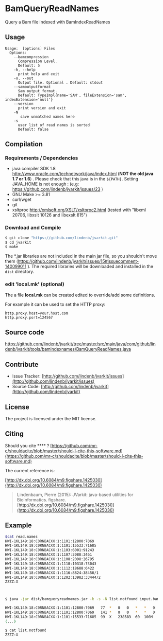 # BamQueryReadNames

Query a Bam file indexed with BamIndexReadNames


## Usage

```
Usage:  [options] Files
  Options:
    --bamcompression
      Compression Level.
      Default: 5
    -h, --help
      print help and exit
    -o, --out
      Output file. Optional . Default: stdout
    --samoutputformat
      Sam output format.
      Default: TypeImpl{name='SAM', fileExtension='sam', indexExtension='null'}
    --version
      print version and exit
    -N
       save unmatched names here
    -s
      user list of read names is sorted
      Default: false

```

## Compilation

### Requirements / Dependencies

* java compiler SDK 1.8 http://www.oracle.com/technetwork/java/index.html (**NOT the old java 1.7 or 1.6**) . Please check that this java is in the `${PATH}`. Setting JAVA_HOME is not enough : (e.g: https://github.com/lindenb/jvarkit/issues/23 )
* GNU Make >= 3.81
* curl/wget
* git
* xsltproc http://xmlsoft.org/XSLT/xsltproc2.html (tested with "libxml 20706, libxslt 10126 and libexslt 815")


### Download and Compile

```bash
$ git clone "https://github.com/lindenb/jvarkit.git"
$ cd jvarkit
$ make 
```

The *.jar libraries are not included in the main jar file, so you shouldn't move them (https://github.com/lindenb/jvarkit/issues/15#issuecomment-140099011 ).
The required libraries will be downloaded and installed in the `dist` directory.

### edit 'local.mk' (optional)

The a file **local.mk** can be created edited to override/add some definitions.

For example it can be used to set the HTTP proxy:

```
http.proxy.host=your.host.com
http.proxy.port=124567
```
## Source code 

[https://github.com/lindenb/jvarkit/tree/master/src/main/java/com/github/lindenb/jvarkit/tools/bamindexnames/BamQueryReadNames.java
](https://github.com/lindenb/jvarkit/tree/master/src/main/java/com/github/lindenb/jvarkit/tools/bamindexnames/BamQueryReadNames.java
)
## Contribute

- Issue Tracker: [http://github.com/lindenb/jvarkit/issues](http://github.com/lindenb/jvarkit/issues)
- Source Code: [http://github.com/lindenb/jvarkit](http://github.com/lindenb/jvarkit)

## License

The project is licensed under the MIT license.

## Citing

Should you cite **** ? [https://github.com/mr-c/shouldacite/blob/master/should-I-cite-this-software.md](https://github.com/mr-c/shouldacite/blob/master/should-I-cite-this-software.md)

The current reference is:

[http://dx.doi.org/10.6084/m9.figshare.1425030](http://dx.doi.org/10.6084/m9.figshare.1425030)

> Lindenbaum, Pierre (2015): JVarkit: java-based utilities for Bioinformatics. figshare.
> [http://dx.doi.org/10.6084/m9.figshare.1425030](http://dx.doi.org/10.6084/m9.figshare.1425030)

 
 
## Example



```bash
$cat read.names
HWI-1KL149:18:C0RNBACXX:1:1101:12800:7069
HWI-1KL149:18:C0RNBACXX:1:1101:15533:71685
HWI-1KL149:18:C0RNBACXX:1:1103:6001:91243
HWI-1KL149:18:C0RNBACXX:1:1107:2088:3461
HWI-1KL149:18:C0RNBACXX:1:1108:2098:26795
HWI-1KL149:18:C0RNBACXX:1:1110:10318:73043
HWI-1KL149:18:C0RNBACXX:1:1112:18688:6422
HWI-1KL149:18:C0RNBACXX:1:1116:8824:38450/1
HWI-1KL149:18:C0RNBACXX:1:1202:13982:33444/2
ZZZZ:X



$ java -jar dist/bamqueryreadnames.jar -b -s -N list.notfound input.bam read.names | samtools view |head

HWI-1KL149:18:C0RNBACXX:1:1101:12800:7069	77	*	0	0	*	*	0	0	NNNNNNNNNNNNNNNNNNNNNNNNNNNNNNNNNNNNNNNNNNNNNNNNNN	##################################################	RG:Z:p1294	AS:i:0	XS:i:0
HWI-1KL149:18:C0RNBACXX:1:1101:12800:7069	141	*	0	0	*	*	0	0	NNNNNNNNNNNNNNNNNNNNNNNNNNNNNNNNNNNNNNNNNNNNNNNNNN	##################################################	RG:Z:p1294	AS:i:0	XS:i:0
HWI-1KL149:18:C0RNBACXX:1:1101:15533:71685	99	X	238583	60	100M	=	23858972	274	(...)
(...)

$ cat list.notfound
ZZZZ:X
```


 

